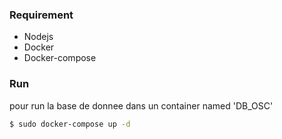 ### Requirement

- Nodejs
- Docker
- Docker-compose

### Run 
pour run la base de donnee dans un container named 'DB_OSC'

```sh
$ sudo docker-compose up -d
```